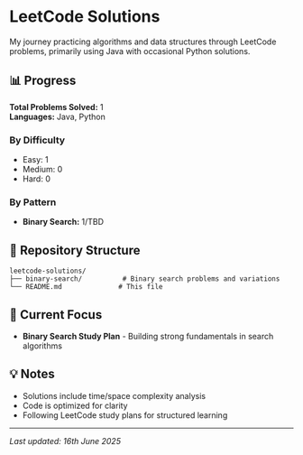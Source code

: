 # LeetCode Solutions

My journey practicing algorithms and data structures through LeetCode problems, primarily using Java with occasional Python solutions.

## 📊 Progress

**Total Problems Solved:** 1  
**Languages:** Java, Python

### By Difficulty
- Easy: 1
- Medium: 0  
- Hard: 0

### By Pattern
- **Binary Search:** 1/TBD

## 📁 Repository Structure

```
leetcode-solutions/
├── binary-search/          # Binary search problems and variations
└── README.md              # This file
```

## 🎯 Current Focus

- **Binary Search Study Plan** - Building strong fundamentals in search algorithms

## 💡 Notes

- Solutions include time/space complexity analysis
- Code is optimized for clarity
- Following LeetCode study plans for structured learning

---
*Last updated: 16th June 2025*
